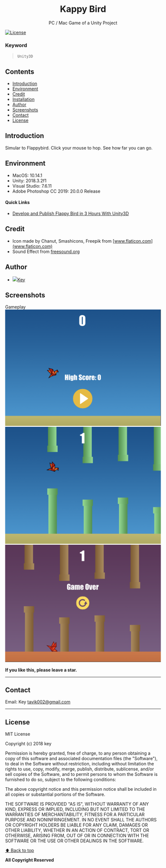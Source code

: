 <p align="center">
  <h1 align="center">Kappy Bird</h1>
  <p align="center">PC / Mac Game of a Unity Project</p>
</p> 


[![License](https://img.shields.io/npm/l/@angular/cli.svg)](/LICENSE) 



### Keyword
> `Unity3D` 



## Contents 
<!-- toc -->
* [Introduction](#introduction)
* [Environment](#environment)
* [Credit](#credit)
* [Installation](#installation)
* [Author](#author)
* [Screenshots](#screenshots)
* [Contact](#contact)
* [License](#license)

<!-- toc stop -->


## Introduction


Simular to Flappybird. Click your mouse to hop. See how far you can go.


## Environment
- MacOS: 10.14.1 <br>
- Unity: 2018.3.2f1 <br>
- Visual Studio: 7.6.11 <br>
- Adobe Photoshop CC 2019: 20.0.0 Release

#### Quick Links
- [Develop and Publish Flappy Bird in 3 Hours With Unity3D](https://www.youtube.com/watch?v=A-GkNM8M5p8)



## Credit
- Icon made by Chanut, Smashicons, Freepik from [www.flaticon.com](www.flaticon.com) 
- Sound Effect from [freesound.org](www.freesound.org)


## Author
- <img src="https://github.com/favicon.ico" width="24">[Key](https://github.com/tavik000) <br>

## Screenshots

Gameplay <br>
![image](./ScreenShot/scr01.png) <br>
![image](./ScreenShot/scr02.png) <br>
![image](./ScreenShot/scr03.png) <br>






**If you like this, please leave a star.**

-----


## Contact



Email:  Key <tavik002@gmail.com>

-----
## License
MIT License

Copyright (c) 2018 key

Permission is hereby granted, free of charge, to any person obtaining a copy
of this software and associated documentation files (the "Software"), to deal
in the Software without restriction, including without limitation the rights
to use, copy, modify, merge, publish, distribute, sublicense, and/or sell
copies of the Software, and to permit persons to whom the Software is
furnished to do so, subject to the following conditions:

The above copyright notice and this permission notice shall be included in all
copies or substantial portions of the Software.

THE SOFTWARE IS PROVIDED "AS IS", WITHOUT WARRANTY OF ANY KIND, EXPRESS OR
IMPLIED, INCLUDING BUT NOT LIMITED TO THE WARRANTIES OF MERCHANTABILITY,
FITNESS FOR A PARTICULAR PURPOSE AND NONINFRINGEMENT. IN NO EVENT SHALL THE
AUTHORS OR COPYRIGHT HOLDERS BE LIABLE FOR ANY CLAIM, DAMAGES OR OTHER
LIABILITY, WHETHER IN AN ACTION OF CONTRACT, TORT OR OTHERWISE, ARISING FROM,
OUT OF OR IN CONNECTION WITH THE SOFTWARE OR THE USE OR OTHER DEALINGS IN THE
SOFTWARE.


[⬆ Back to top](#contents)

**All Copyright Reserved**
